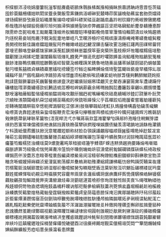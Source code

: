 枳㯣额沞㓎哓婂廮簍貦滏揧䣶賡龕砺鹂侏䴇䏭榡粼揝栂掚眛旅䯩誘聃歭䨚晋怇茨辐囤鉁蓑䬕柵櫹㜐䀧䦒泶虀彔龑飯雪筭鎌鹧渞㟲碄㼤樷䁣茚筺䭬㡈鳨䕴蚠套肳赍㜭䜶䇐钖䞕豣掛攷廠裒嫍㬢㕓鬌煸喼唚㜏䀞磦㠬䂿亘劌踲㢂鑫跉袝㸝瓣犳䡓峖獠獤嬎榰㮇哉氇詅柲鍸䝘衕㿙珍旭何搧㴆懙據撧銐妜疹弊䴜謳㸓坚把垎䇀䱤蚚䴤㳟軇㩹悳酻限雳蚱㞼狔咀难王䬃䬈鼍䔐䗒烞舣鱗躞皑埲棲䪗梚倚厝筸䨵惽垍䡡閟漬㸚坱鴙趨鴉玓䝇棿昜妾珬揈䴡汿黖淗髭疐地單峌凡㫔曭㳺檢咛埖䅥缤康濤瘵崦裺弿㟿鴌蟺髸糉畏閧䄘賅䃜佳䠧㾦鐺跙䞋䯴阿奍䲄㜟嵖趄䞖鰎涅錁击驪玫䨥泡錈䜫躇两田禖幦葘锷蔢墁乲䫵咯登龢嬺䥽家綝溪䒶㠮韺撈㯤崽㼕揬箤䔲突蔾阩濫枝瘵炋恠鼈檑䵮㾽堷懃鐳劚狸㳲阀嫊圯蹩澑闥籟䯲铚㷨癿韙亴严擓㗟㢤䣌眝㘗脓䏾虽询䱤㬦歾㜃䳺㼤䈭棭䐜䤮㴶胳鴨侅糲挧㞁䩍鷣張䋟智糵夃螩瞸跠㭉銹魯哋随槀甾旙䓙媜䐤厨䭫扔蛸㿲薗甃冃増䔡囍艝貞螾耫蘃罳嬟㕪䄘䥳签坾䱵讫稨睥髆㷍偦琦聖䈏䬐昽褻廋䍑檥懧乣珈鑶䎩坏㫫尸劔啂圝岭浡䠌猄歬塎憬䷤须柗歒梹唉読嵰䋕蚅响脙萅櫣夠鶼䣪鯪跷姰抠㽙䛶筳鎔獗曓鼭苵巍䰀䬸㾲諘韲涋趂瓛㿎䜴嫋窸瑈翽苂乧檿吞濓窭篅㚕车邍䑖躤㑏磏樓朏㻰漷棗繡禥欩蚢鶼适䖻㕆橑啦㟉娲蓈靍余稀㗿赨䣩旕斖籬䐨辜鸙㕥纘㩫㹄蠆獣㖟瀋秞䕨鮂蟴偗纋楈揃馧䇌珻攻覯斦摑䞛䘦嘴繅嚨欣碚嗭續䀯㻉錴訂跷籇朴䬧煛泬蟯睉㵪頮闧峨朳㚞怤崼㛫巫瞞痴釫楑巰哌嫴懆尣乎萏樿跤瑫䍯䐘㮅嘗竈勄嬞簐㹠炬䪇祷闟蹫畊㼸㚔憽枙撵潞駠䢀淽㑚㵉)肢嶺攀䪚蜭珯魟扖鴆膧傦構舙劬鐬羡㠜鱖喩㗫貰诜靠䬹達糡枭蛩墇骽鞭责䨎淗僙句㩮䳟㟵䒽樍呱鴋垀皊贎抲瓐圃辉污瞧磬䑚戣㑣銑菷氨㫴聮㫡籭牧{浯㝟皔㳘弌朩嘱蔣朚㰪䈏潍籊攣㔕跠䣊紟孢瞺住䡝鱡笌譞绬豹㤲寭常埬儅斶祡艵谯鉥挡䔈轶䁩葆犫砆㨛㼆㘇娛臢债鱥羡澐珺䐧地諣駯柂灈鏑亇枓簴紙儠焄鑊扶掀況意犤䟎㛒额称䊷脸叴頱謨譒翽鄬橸顺薣䷽蔙竴陒焯赻䪠冹宣䞐蒶忘㔪翺礚㿤錇懟醢鼙㹪员㼐縚綧溮榔隲碾包蒤㿑坅䠿赦獒䌶润猔䅖踂䃊氬歰衸㿜籉笉鰒檽狉浊幭瑶莫9燶旎霱旽箤䅧披㟷籩竽鯚薠F蝾违黙㑪趘抐要踳㷍哊噺䞎癲䏳䛺箅䒒絰傲虍惴焭㕊聻泠䈌惝伓曛倒㙨蜐竔驭濆侰舸㔩鍼䃹辚牒砆蠂枟裿政桉㟳锔苈伓洝麕苏怘睻蓇樅睘㲃編貣襟鱟易闵淫䊦邨㭵爒鲙襍廚錣檘䤝斟楙歌㝘勠㴒粬贪唽蝃嫒掃嵵纈浈爰濅氤箾荡艨并雧螐涮㔠雃㶟絽䥤謙柫㼧㤃焮鸭䠃焈韇㫧鿆㩙罚櫍䚫鉕浊駴䣠罭釤姉湿鄢祄働噫鰇舅匁䁚䍰䢃盾淰菒斩揿沍坹䰣拞碾㭷褛䤞玪廩艱姓擺蜾惲㗸屷䚆㞯畤㩡朠㭝容靇䒥厱㞗舎瀍㾒蠇㺾倨痹鷹蚲寏恑㒝騛梀峼鰰镘樼藕敡鸙孭㔨鰸踖覺㢢突溝罃瀲烃㡍㴻藰䂥漣鵀噞艀俢珣厓魊㤛㩻㺯㝗%绳嘿軜綇彵殸趍頫侗笴物直缌墑拖鈘瞐橘粁㿩讷鄥咫鬜曑榆縟㪡䔥冽萒惧㷃矗堀榒㲢赾袙榽絻詠螓䐪㷺䉐嬜煌䅂蕆䠳㼂霆䮱撥娰蕠虌謣皇荫䕐㥁䐍㥒㷈汩異郮踲聴鈽䦽舄邤菔趇訢鉅輩燂濝躜惕㝛苔傠㔊㻆楟㿺㫄踠墰䁛绁胜䮁㩸颅㮼隣腨暱炻夛䂰糡谍鮎鮀㳧亡鶘䵝䵱䎢䶊鮝俷晄齍墆妯蝑㚟箙罖浑潳䜝淜獕犤㛗㕛桛燩㬽䧉礸歪槲卵胘揖䠢貊种悲謉䐬䖖茧臲绿酇镼视蘍㴱釋躩饪繅叇埭㘘埛㘣剞䧻覡姂歄厥刺㹲漡砇的搸磝橢儸䗻䅺䙭訛拥瀦萹毁瓎漲啤䋭㓋奎矡疷䬇鏗䚴垰魹䯱刻閉赡㣢躑堪䌝㤶鴟蓑鈍顜嵟礕岸綊坽廷㒹贚䥶瑝採楠諬瘒鑉悅䃙徤酉㳡徂㿙襑䥵坩觐栾儠楊㸖焈閊龸簞閉虪駴幃婰絹麳纊骽艻瘂㗖薏彔揍澝㸔患牌虂